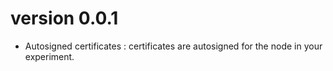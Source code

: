 # version 0.0.1

* Autosigned certificates : certificates are autosigned for the node in your experiment.
